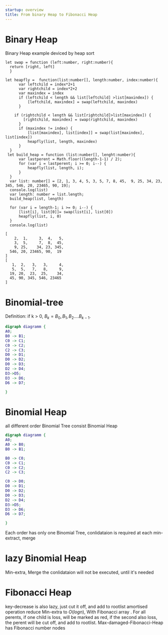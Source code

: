 ```yaml
---
startup: overview
title: From binary Heap to Fibonacci Heap
---
```


Binary Heap
===========

Binary Heap example deviced by heap sort

``` {.typescript exports="both" results="both"}
let swap = function (left:number, right:number){
  return [right, left]
  }

let heapfly =  function(list:number[], length:number, index:number){
      var leftchild = index*2+1
      var rightchild = index*2+2
      var maxindex = index
      if (leftchild < length && list[leftchild] >list[maxindex]) {
          [leftchild, maxindex] = swap(leftchild, maxindex)
      }

    if (rightchild < length && list[rightchild]>list[maxindex]) {
        [rightchild, maxindex] = swap(rightchild, maxindex)
      }
      if (maxindex != index) {
          [list[maxindex], list[index]] = swap(list[maxindex], list[index])
          heapfly(list, length, maxindex)
      }
  }
 let build_heap = function (list:number[], lenght:number){
      var lastperent = Math.floor((length-1-1) / 2);
      for (var i = lastperent; i >= 0; i--) {
          heapfly(list, length, i);
      }
  }
  var list: number[] = [2, 1, 3, 4, 5, 3, 5, 7, 8, 45,  9, 25, 34, 23, 345, 546, 20, 23465, 90, 19];
  console.log(list)
  var length: number = list.length;
  build_heap(list, length)

  for (var i = length-1; i >= 0; i--) {
      [list[i], list[0]]= swap(list[i], list[0])
      heapfly(list, i, 0)
  }
  console.log(list)

```

``` {.example}
[
    2,  1,     3,  4,   5,
    3,  5,     7,  8,  45,
    9, 25,    34, 23, 345,
  546, 20, 23465, 90,  19
]
[
   1,  2,   3,   3,     4,
   5,  5,   7,   8,     9,
  19, 20,  23,  25,    34,
  45, 90, 345, 546, 23465
]
```

Binomial-tree
=============

Definition: if k \> 0, $B_{k} = {B_{0}, B_{1}, B_{2}....B_{k-1}}$.

``` {.dot file="./Foto/BinomialTree.jpg"}
digraph diagramm {
A0;
B0 -> B1;
C0 -> C1;
C0 -> C2;
C2 -> C3;
D0 -> D1; 
D0 -> D2;
D0 -> D3;
D2 -> D4;
D3->D5;
D3 -> D6;
D6 -> D7;

}   
```

Binomial Heap
=============

all different order Binomial Tree consist Binomial Heap

``` {.dot file="./Foto/BinomialHeap.jpg"}
digraph diagramm {
A0;
A0 -> B0;
B0 -> B1;

B0 -> C0;
C0 -> C1;
C0 -> C2;
C2 -> C3;

C0 -> D0;
D0 -> D1; 
D0 -> D2;
D0 -> D3;
D2 -> D4;
D3->D5;
D3 -> D6;
D6 -> D7;

}   
```

Each order has only one Binomial Tree, conlidataion is required at each
min-extract, merge

lazy Binomial Heap
==================

Min-extra, Merge the conlidataion will not be executed, until it\'s
needed

Fibonacci Heap
==============

key-decrease is also lazy, just cut it off, and add to rootlist
amortised operation reduce Min-extra to $O(log n)$, With Fibonacci array
. For all perents, if one child is loss, will be marked as red, if the
second also loss, the perent will be cut off, and add to rootlist.
Max-damaged-Fibonacci-Heap has Fibonacci number nodes
